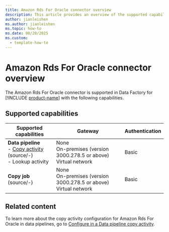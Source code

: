 ```yaml
---
title: Amazon Rds For Oracle connector overview
description: This article provides an overview of the supported capabilities of the Amazon Rds For Oracle connector.
author: jianleishen
ms.author: jianleishen
ms.topic: how-to
ms.date: 08/28/2025
ms.custom:
  - template-how-to
---
```


# Amazon Rds For Oracle connector overview

The Amazon Rds For Oracle connector is supported in Data Factory for [!INCLUDE [product-name](../includes/product-name.md)] with the following capabilities.

## Supported capabilities

| Supported capabilities                                                                 | Gateway                        | Authentication   |
|----------------------------------------------------------------------------------------|--------------------------------|------------------|
| **Data pipeline** <br>- [Copy activity](connector-amazon-rds-for-oracle-copy-activity.md) (source/-)<br>- Lookup activity | None <br>On-premises (version 3000.278.5 or above)<br> Virtual network | Basic  |
| **Copy job** (source/-) | None <br>On-premises (version 3000.278.5 or above)<br> Virtual network | Basic |

## Related content

To learn more about the copy activity configuration for Amazon Rds For Oracle in data pipelines, go to [Configure in a Data pipeline copy activity](connector-amazon-rds-for-oracle-copy-activity.md).
